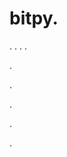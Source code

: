 # bitpy.
.
.
.
.












.






















































.
























.



























.

















































































.


























